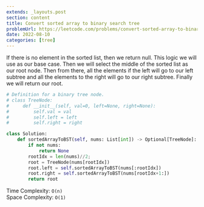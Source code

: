 ```yaml
---
extends: _layouts.post
section: content
title: Convert sorted array to binary search tree
problemUrl: https://leetcode.com/problems/convert-sorted-array-to-binary-search-tree/
date: 2022-08-10
categories: [tree]
---
```


If there is no element in the sorted list, then we return null. This logic we will use as our base case. Then we will select the middle of the sorted list as our root node. Then from there, all the elements if the left will go to our left subtree and all the elements to the right will go to our right subtree. Finally we will return our root.

```python
# Definition for a binary tree node.
# class TreeNode:
#     def __init__(self, val=0, left=None, right=None):
#         self.val = val
#         self.left = left
#         self.right = right

class Solution:
    def sortedArrayToBST(self, nums: List[int]) -> Optional[TreeNode]:
        if not nums:
            return None
        rootIdx = len(nums)//2;
        root = TreeNode(nums[rootIdx])
        root.left = self.sortedArrayToBST(nums[:rootIdx])
        root.right = self.sortedArrayToBST(nums[rootIdx+1:])
        return root
```

Time Complexity: `O(n)` <br/>
Space Complexity: `O(1)`